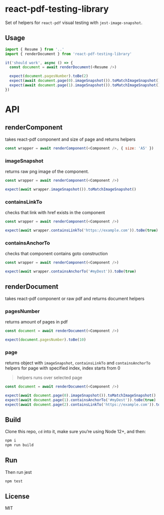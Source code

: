 # react-pdf-testing-library

Set of helpers for `react-pdf` visual testing with `jest-image-snapshot`.

## Usage

```js
import { Resume } from '..'
import { renderDocument } from 'react-pdf-testing-library'

it('should work', async () => {
  const document = await renderDocument(<Resume />)

  expect(document.pagesNumber).toBe(2)
  expect(await document.page(0).imageSnapshot()).toMatchImageSnapshot()
  expect(await document.page(1).imageSnapshot()).toMatchImageSnapshot()
})
```

# API

## renderComponent

takes react-pdf component and size of page and returns helpers

```js
const wrapper = await renderComponent(<Component />, { size: 'A5' })
```

### imageSnapshot

returns raw png image of the component. 

```js
const wrapper = await renderComponent(<Component />)

expect(await wrapper.imageSnapshot()).toMatchImageSnapshot()
```

### containsLinkTo

checks that link with href exists in the component

```js
const wrapper = await renderComponent(<Component />)

expect(await wrapper.containsLinkTo('https://example.com')).toBe(true)
```

### containsAnchorTo

checks that component contains goto construction

```js
const wrapper = await renderComponent(<Component />)

expect(await wrapper.containsAnchorTo('#myDest')).toBe(true)
```

## renderDocument

takes react-pdf component or raw pdf and returns document helpers

### pagesNumber

returns amount of pages in pdf

```js
const document = await renderDocument(<Component />)

expect(document.pagesNumber).toBe(10)
```

### page

returns object with `imageSnapshot`, `containsLinkTo` and `containsAnchorTo` helpers for page with specified index, index starts from 0

> helpers runs over selected page

```js
const document = await renderDocument(<Component />)

expect(await document.page(0).imageSnapshot()).toMatchImageSnapshot()
expect(await document.page(1).containsAnchorTo('#myDest')).toBe(true)
expect(await document.page(2).containsLinkTo('https://example.com')).toBe(true)
```

## Build

Clone this repo, `cd` into it, make sure you’re using Node 12+, and then:

```sh
npm i
npm run build
```

## Run

Then run jest

```sh
npm test
```

## License

MIT
